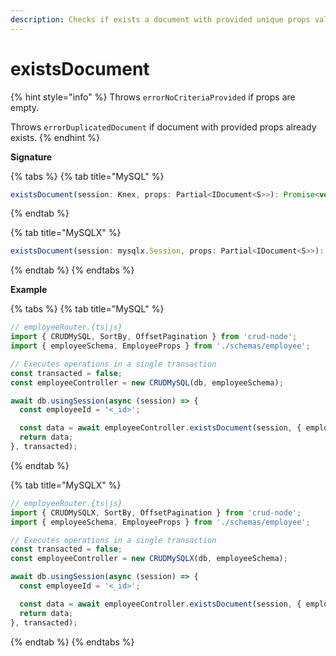 ```yaml
---
description: Checks if exists a document with provided unique props values.
---
```


# existsDocument

{% hint style="info" %}
Throws `errorNoCriteriaProvided` if props are empty.

Throws `errorDuplicatedDocument` if document with provided props already exists.
{% endhint %}

**Signature**

{% tabs %}
{% tab title="MySQL" %}
```javascript
existsDocument(session: Knex, props: Partial<IDocument<S>>): Promise<void>;
```
{% endtab %}

{% tab title="MySQLX" %}
```javascript
existsDocument(session: mysqlx.Session, props: Partial<IDocument<S>>): Promise<void>;
```


{% endtab %}
{% endtabs %}

**Example**

{% tabs %}
{% tab title="MySQL" %}
```javascript
// employeeRouter.{ts|js}
import { CRUDMySQL, SortBy, OffsetPagination } from 'crud-node';
import { employeeSchema, EmployeeProps } from './schemas/employee';

// Executes operations in a single transaction
const transacted = false;
const employeeController = new CRUDMySQL(db, employeeSchema);

await db.usingSession(async (session) => {
  const employeeId = '<_id>';

  const data = await employeeController.existsDocument(session, { employeeId });
  return data;
}, transacted);
```
{% endtab %}

{% tab title="MySQLX" %}
```javascript
// employeeRouter.{ts|js}
import { CRUDMySQLX, SortBy, OffsetPagination } from 'crud-node';
import { employeeSchema, EmployeeProps } from './schemas/employee';

// Executes operations in a single transaction
const transacted = false;
const employeeController = new CRUDMySQLX(db, employeeSchema);

await db.usingSession(async (session) => {
  const employeeId = '<_id>';

  const data = await employeeController.existsDocument(session, { employeeId });
  return data;
}, transacted);
```
{% endtab %}
{% endtabs %}
